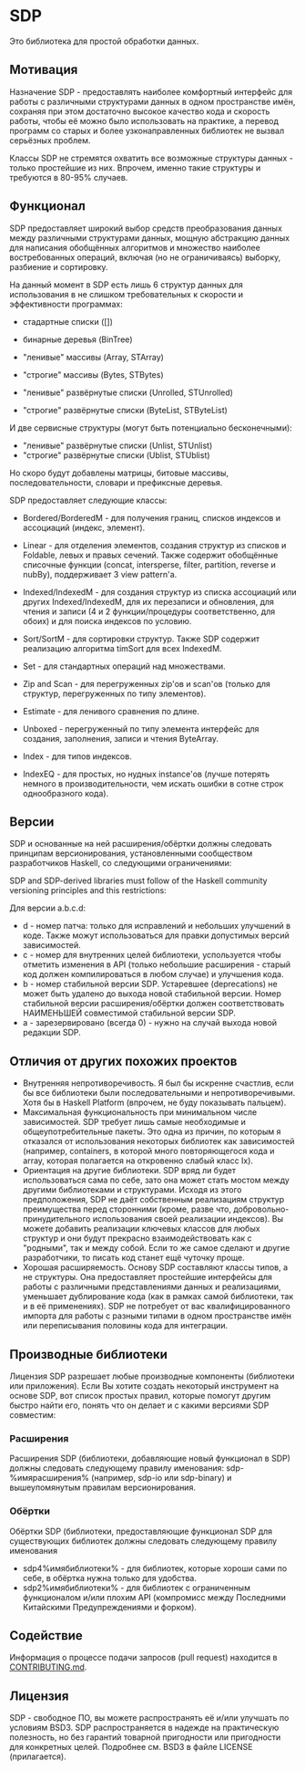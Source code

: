 # SDP

Это библиотека для простой обработки данных.

## Мотивация

Назначение SDP - предоставлять наиболее комфортный интерфейс для работы с
различными структурами данных в одном пространстве имён, сохраняя при этом
достаточно высокое качество кода и скорость работы, чтобы её можно было
использовать на практике, а перевод программ со старых и более узконаправленных
библиотек не вызвал серьёзных проблем.

Классы SDP не стремятся охватить все возможные структуры данных - только
простейшие из них. Впрочем, именно такие структуры и требуются в 80-95% случаев.

## Функционал

SDP предоставляет широкий выбор средств преобразования данных между различными
структурами данных, мощную абстракцию данных для написания обобщённых алгоритмов
и множество наиболее востребованных операций, включая (но не ограничиваясь)
выборку, разбиение и сортировку.

На данный момент в SDP есть лишь 6 структур данных для использования в не
слишком требовательных к скорости и эффективности программах:

- стадартные списки ([])
- бинарные деревья  (BinTree)

- "ленивые" массивы (Array, STArray)
- "строгие" массивы (Bytes, STBytes)

- "ленивые" развёрнутые списки (Unrolled, STUnrolled)
- "строгие" развёрнутые списки (ByteList, STByteList)

И две сервисные структуры (могут быть потенциально бесконечными):

- "ленивые" развёрнутые списки (Unlist, STUnlist)
- "строгие" развёрнутые списки (Ublist, STUblist)

Но скоро будут добавлены матрицы, битовые массивы, последовательности, словари и
префиксные деревья.

SDP предоставляет следующие классы:

- Bordered/BorderedM - для получения границ, списков индексов и ассоциаций
(индекс, элемент).
- Linear - для отделения элементов, создания структур из списков и Foldable,
левых и правых сечений. Также содержит обобщённые списочные функции (concat,
intersperse, filter, partition, reverse и nubBy), поддерживает 3 view pattern'а.
- Indexed/IndexedM - для создания структур из списка ассоциаций или других
Indexed/IndexedM, для их перезаписи и обновления, для чтения и записи (4 и 2
функции/процедуры соответственно, для обоих) и для поиска индексов по условию.
- Sort/SortM - для сортировки структур. Также SDP содержит реализацию алгоритма
timSort для всех IndexedM.
- Set - для стандартных операций над множествами.

- Zip and Scan - для перегруженных zip'ов и scan'ов (только для структур,
перегруженных по типу элементов).

- Estimate - для ленивого сравнения по длине.
- Unboxed - перегруженный по типу элемента интерфейс для создания, заполнения,
записи и чтения ByteArray.
- Index - для типов индексов.
- IndexEQ - для простых, но нудных instance'ов (лучше потерять немного в
производительности, чем искать ошибки в сотне строк однообразного кода).

## Версии

SDP и основанные на ней расширения/обёртки должны следовать принципам
версионирования, установленными сообществом разработчиков Haskell, со следующими
ограничениями:

SDP and SDP-derived libraries must follow of the Haskell community versioning
principles and this restrictions:

Для версии a.b.c.d:
* d - номер патча: только для исправлений и небольших улучшений в коде. Также
можут использоваться для правки допустимых версий зависимостей.
* c - номер для внутренних целей библиотеки, успользуется чтобы отметить
изменения в API (только небольшие расширения - старый код должен компилироваться
в любом случае) и улучшения кода.
* b - номер стабильной версии SDP. Устаревшее (deprecations) не может быть
удалено до выхода новой стабильной версии. Номер стабильной версии
расширения/обёртки должен соответствовать НАИМЕНЬШЕЙ совместимой стабильной
версии SDP.
* a - зарезервировано (всегда 0) - нужно на случай выхода новой редакции SDP.

## Отличия от других похожих проектов

* Внутренняя непротиворечивость. Я был бы искренне счастлив, если бы все
библиотеки были последовательными и непротиворечивыми. Хотя бы в Haskell
Platform (впрочем, не буду показывать пальцем).
* Максимальная функциональность при минимальном числе зависимостей. SDP требует
лишь самые необходимые и общеупотребительные пакеты. Это одна из причин, по
которым я отказался от использования некоторых библиотек как зависимостей
(например, containers, в которой много повторяющегося кода и array, которая
полагается на откровенно слабый класс Ix).
* Ориентация на другие библиотеки. SDP вряд ли будет использоваться сама по
себе, зато она может стать мостом между другими библиотеками и структурами.
Исходя из этого предположения, SDP не даёт собственным реализациям структур
преимущества перед сторонними (кроме, разве что, добровольно-принудительного
использования своей реализации индексов). Вы можете добавить реализации ключевых
классов для любых структур и они будут прекрасно взаимодействовать как с
"родными", так и между собой. Если то же самое сделают и другие разработчики, то
писать код станет ещё чуточку проще.
* Хорошая расширяемость. Основу SDP составляют классы типов, а не структуры.
Она предоставляет простейшие интерфейсы для работы с различными представлениями
данных и реализациями, уменьшает дублирование кода (как в рамках самой
библиотеки, так и в её применениях). SDP не потребует от вас квалифицированного
импорта для работы с разными типами в одном пространстве имён или переписывания
половины кода для интеграции.

## Производные библиотеки

Лицензия SDP разрешает любые производные компоненты (библиотеки или приложения).
Если Вы хотите создать некоторый инструмент на основе SDP, вот список простых
правил, которые помогут другим быстро найти его, понять что он делает и с какими
версиями SDP совместим:

### Расширения

Расширения SDP (библиотеки, добавляющие новый функционал в SDP) должны следовать
следующему правилу именования: sdp-%имярасширения% (например, sdp-io или
sdp-binary) и вышеупомянутым правилам версионирования.

### Обёртки

Обёртки SDP (библиотеки, предоставляющие функционал SDP для существующих
библиотек должны следовать следующему правилу именования
* sdp4%имябиблиотеки% - для библиотек, которые хороши сами по себе, в обёртка
нужна только для удобства.
* sdp2%имябиблиотеки% - для библиотек с ограниченным функционалом и/или плохим
API (компромисс между Последними Китайскими Предупреждениями и форком).

## Содействие

Информация о процессе подачи запросов (pull request) находится в
[CONTRIBUTING.md](https://github.com/andreymulik/sdp/blob/master/CONTRIBUTING.md).

## Лицензия

SDP - свободное ПО, вы можете распространять её и/или улучшать по условиям BSD3.
SDP распространяется в надежде на практическую полезность, но без гарантий
товарной пригодности или пригодности для конкретных целей. Подробнее см. BSD3 в
файле LICENSE (прилагается).
